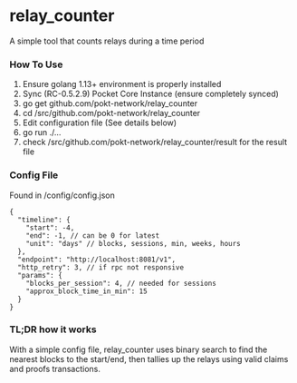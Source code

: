 # relay_counter
A simple tool that counts relays during a time period

### How To Use

1) Ensure golang 1.13+ environment is properly installed
2) Sync (RC-0.5.2.9) Pocket Core Instance (ensure completely synced)
3) go get github.com/pokt-network/relay_counter
4) cd <GOPATH>/src/github.com/pokt-network/relay_counter
5) Edit configuration file (See details below)
6) go run ./...
7) check <GOPATH>/src/github.com/pokt-network/relay_counter/result for the result file

### Config File
Found in <path to relay_counter>/config/config.json
```
{
  "timeline": {
    "start": -4,
    "end": -1, // can be 0 for latest
    "unit": "days" // blocks, sessions, min, weeks, hours
  },
  "endpoint": "http://localhost:8081/v1",
  "http_retry": 3, // if rpc not responsive
  "params": {
    "blocks_per_session": 4, // needed for sessions
    "approx_block_time_in_min": 15
  }
}
```
  
### TL;DR how it works
With a simple config file, relay_counter uses binary search to find the nearest blocks to the start/end, then tallies up the relays using valid claims and proofs transactions. 
